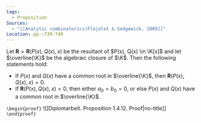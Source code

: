 ```yaml
---
tags:
  - Proposition
Sources:
  - "[[Analytic combinatorics|Flajolet & Sedgewick, 2009]]"
Location: pp.~739-740
---
```

Let $\mathbf{R} = \mathbf{R}(P(x),Q(x),x)$ be the resultant of $P(x), Q(x) \in \K[x]$ and let $\overline{\K}$ be the algebraic closure of $\K$. Then the following statements hold:
- If $P(x)$ and $Q(x)$ have a common root in $\overline{\K}$, then $\mathbf{R}(P(x),Q(x),x) = 0$.
- If $\mathbf{R}(P(x),Q(x),x) = 0$, then either $a_{0} = b_{0} = 0$, or else $P(x)$ and $Q(x)$ have a common root in $\overline{\K}$.

`\begin{proof}`
![[Diplomarbeit. Proposition 1.4.12. Proof|no-title]]
`\end{proof}`
